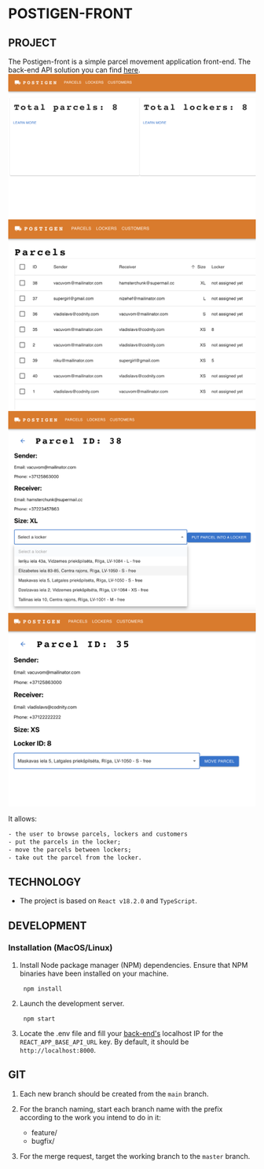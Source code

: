 # POSTIGEN-FRONT

## PROJECT

The Postigen-front is a simple parcel movement application front-end.
The back-end API solution you can find [here](https://github.com/VladislavB92/postigen/blob/main/README.md).
![postigen-1.png](..%2Fpostigen-1.png)
![postigen-2.png](..%2Fpostigen-2.png)
![postigen-3.png](..%2Fpostigen-3.png)
![postigen-4.png](..%2Fpostigen-4.png)

It allows:

    - the user to browse parcels, lockers and customers
    - put the parcels in the locker;
    - move the parcels between lockers;
    - take out the parcel from the locker.

## TECHNOLOGY

- The project is based on `React v18.2.0` and `TypeScript`.

## DEVELOPMENT

### Installation (MacOS/Linux)

1. Install Node package manager (NPM) dependencies.
   Ensure that NPM binaries have been installed on your machine.

        npm install

2. Launch the development server.

        npm start

3. Locate the .env file and fill your [back-end's](https://github.com/VladislavB92/postigen/blob/main/README.md)
   localhost IP for the `REACT_APP_BASE_API_URL` key. By default, it should be `http://localhost:8000`.

## GIT

1. Each new branch should be created from the `main` branch.

2. For the branch naming, start each branch name with the prefix according to the work you intend to do in it:

    - feature/
    - bugfix/

3. For the merge request, target the working branch to the `master` branch.